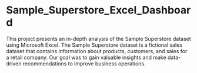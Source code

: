 # Sample_Superstore_Excel_Dashboard
This project presents an in-depth analysis of the Sample Superstore dataset using Microsoft Excel. The Sample Superstore dataset is a fictional sales dataset that contains information about products, customers, and sales for a retail company. Our goal was to gain valuable insights and make data-driven recommendations to improve business operations.

